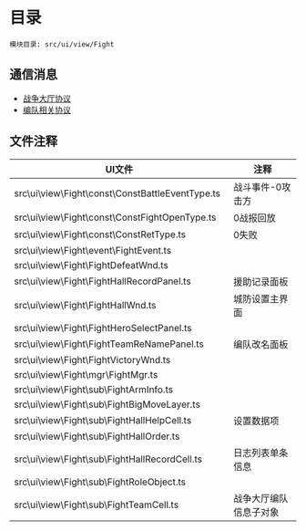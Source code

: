 <style>
table th:first-of-type {
    width: 300pt;
}
table th:nth-of-type(2) {
    width: 300pt;
}
</style>

# 目录
    模块目录: src/ui/view/Fight

## 通信消息
- [战争大厅协议](msg/msg/WarHall.md)
- [编队相关协议](msg/msg/Treasure.md)

## 文件注释
| UI文件 | 注释 |
|-----|-----|
|  src\ui\view\Fight\const\ConstBattleEventType.ts |  战斗事件-0攻击方    |
|  src\ui\view\Fight\const\ConstFightOpenType.ts |  0战报回放    |
|  src\ui\view\Fight\const\ConstRetType.ts |  0失败    |
|  src\ui\view\Fight\event\FightEvent.ts | |
|  src\ui\view\Fight\FightDefeatWnd.ts |   |
|  src\ui\view\Fight\FightHallRecordPanel.ts |    援助记录面板     |
|  src\ui\view\Fight\FightHallWnd.ts |  城防设置主界面 |
|  src\ui\view\Fight\FightHeroSelectPanel.ts |  |
|  src\ui\view\Fight\FightTeamReNamePanel.ts |    编队改名面板     |
|  src\ui\view\Fight\FightVictoryWnd.ts |   |
|  src\ui\view\Fight\mgr\FightMgr.ts |   |
|  src\ui\view\Fight\sub\FightArmInfo.ts | |
|  src\ui\view\Fight\sub\FightBigMoveLayer.ts | |
|  src\ui\view\Fight\sub\FightHallHelpCell.ts |    设置数据项     |
|  src\ui\view\Fight\sub\FightHallOrder.ts | |
|  src\ui\view\Fight\sub\FightHallRecordCell.ts |    日志列表单条信息     |
|  src\ui\view\Fight\sub\FightRoleObject.ts | |
|  src\ui\view\Fight\sub\FightTeamCell.ts |    战争大厅编队信息子对象     |
